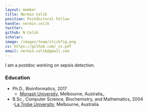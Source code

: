 ```yaml
---
layout: member
title: Nermin Çelik
position: Postdoctoral Fellow
handle: nermin.celik
twitter: 
github: N-Celik
scholar: 
image: /images/team/stickfig.png
cv: https://github.com/_cv.pdf
email: nermin.celik@gmail.com
---
```


I am a postdoc working on sepsis detection.

### Education

- Ph.D., Bioinformatics, 2017  
  - [Monash University](https://www.monash.edu/), Melbourne, Australia_  
- B.Sc., Computer Science, Biochemistry, and Mathematics, 2004  
  -[La Trobe University](https://www.latrobe.edu.au/), Melbourne, Australia  


